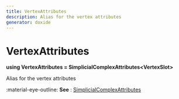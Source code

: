 ```yaml
---
title: VertexAttributes
description: Alias for the vertex attributes
generator: doxide
---
```



# VertexAttributes

**using VertexAttributes  = SimplicialComplexAttributes&lt;VertexSlot&gt;**



Alias for the vertex attributes

:material-eye-outline: **See**
:    [SimplicialComplexAttributes](../../SimplicialComplexAttributes/)



